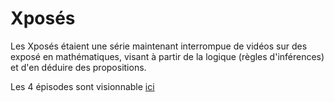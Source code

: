 # Xposés
Les Xposés étaient une série maintenant interrompue de vidéos sur des exposé en mathématiques, visant à partir de la logique (règles d'inférences) et d'en déduire des propositions.

Les 4 épisodes sont visionnable [ici](https://www.youtube.com/playlist?list=PLNVvQH3xgY-iK6aL2BtPwKcmokGqcUHle)
